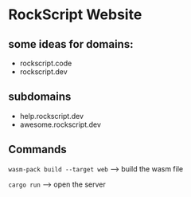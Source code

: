 # RockScript Website

## some ideas for domains:

- rockscript.code
- rockscript.dev

## subdomains

- help.rockscript.dev
- awesome.rockscript.dev

## Commands

`wasm-pack build --target web` --> build the wasm file

`cargo run` --> open the server
